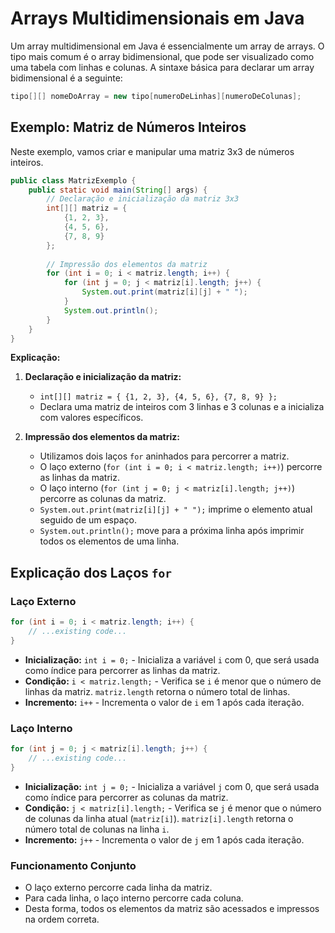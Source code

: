 # Arrays Multidimensionais em Java

Um array multidimensional em Java é essencialmente um array de arrays. O tipo mais comum é o array bidimensional, que pode ser visualizado como uma tabela com linhas e colunas. A sintaxe básica para declarar um array bidimensional é a seguinte:

```java
tipo[][] nomeDoArray = new tipo[numeroDeLinhas][numeroDeColunas];
```

## Exemplo: Matriz de Números Inteiros

Neste exemplo, vamos criar e manipular uma matriz 3x3 de números inteiros.

```java
public class MatrizExemplo {
    public static void main(String[] args) {
        // Declaração e inicialização da matriz 3x3
        int[][] matriz = {
            {1, 2, 3},
            {4, 5, 6},
            {7, 8, 9}
        };
        
        // Impressão dos elementos da matriz
        for (int i = 0; i < matriz.length; i++) {
            for (int j = 0; j < matriz[i].length; j++) {
                System.out.print(matriz[i][j] + " ");
            }
            System.out.println();
        }
    }
}
```

**Explicação:**
1. **Declaração e inicialização da matriz:**
   - `int[][] matriz = { {1, 2, 3}, {4, 5, 6}, {7, 8, 9} };`
   - Declara uma matriz de inteiros com 3 linhas e 3 colunas e a inicializa com valores específicos.

2. **Impressão dos elementos da matriz:**
   - Utilizamos dois laços `for` aninhados para percorrer a matriz.
   - O laço externo (`for (int i = 0; i < matriz.length; i++)`) percorre as linhas da matriz.
   - O laço interno (`for (int j = 0; j < matriz[i].length; j++)`) percorre as colunas da matriz.
   - `System.out.print(matriz[i][j] + " ");` imprime o elemento atual seguido de um espaço.
   - `System.out.println();` move para a próxima linha após imprimir todos os elementos de uma linha.

## Explicação dos Laços `for`

### Laço Externo

```java
for (int i = 0; i < matriz.length; i++) {
    // ...existing code...
}
```

- **Inicialização:** `int i = 0;` - Inicializa a variável `i` com 0, que será usada como índice para percorrer as linhas da matriz.
- **Condição:** `i < matriz.length;` - Verifica se `i` é menor que o número de linhas da matriz. `matriz.length` retorna o número total de linhas.
- **Incremento:** `i++` - Incrementa o valor de `i` em 1 após cada iteração.

### Laço Interno

```java
for (int j = 0; j < matriz[i].length; j++) {
    // ...existing code...
}
```

- **Inicialização:** `int j = 0;` - Inicializa a variável `j` com 0, que será usada como índice para percorrer as colunas da matriz.
- **Condição:** `j < matriz[i].length;` - Verifica se `j` é menor que o número de colunas da linha atual (`matriz[i]`). `matriz[i].length` retorna o número total de colunas na linha `i`.
- **Incremento:** `j++` - Incrementa o valor de `j` em 1 após cada iteração.

### Funcionamento Conjunto

- O laço externo percorre cada linha da matriz.
- Para cada linha, o laço interno percorre cada coluna.
- Desta forma, todos os elementos da matriz são acessados e impressos na ordem correta.

